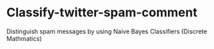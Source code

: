 # Classify-twitter-spam-comment
Distinguish spam messages by using Naive Bayes Classifiers (Discrete Mathmatics)
